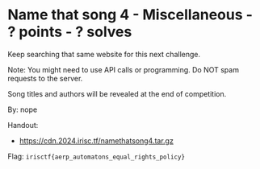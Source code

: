 # Name that song 4 - Miscellaneous - ? points - ? solves

Keep searching that same website for this next challenge.

Note: You might need to use API calls or programming. Do NOT spam requests to the server.

Song titles and authors will be revealed at the end of competition.

By: nope

Handout:
- https://cdn.2024.irisc.tf/namethatsong4.tar.gz

Flag: `irisctf{aerp_automatons_equal_rights_policy}`
